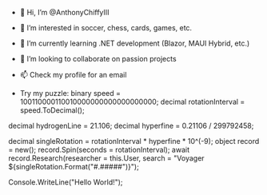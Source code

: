 - 👋 Hi, I’m @AnthonyChiffyIII
- 👀 I’m interested in soccer, chess, cards, games, etc.
- 🌱 I’m currently learning .NET development (Blazor, MAUI Hybrid, etc.)
- 💞️ I’m looking to collaborate on passion projects
- 📫 Check my profile for an email

- Try my puzzle:
binary speed = 100110000110010000000000000000000;
decimal rotationInterval = speed.ToDecimal();

decimal hydrogenLine = 21.106;
decimal hyperfine = 0.21106 / 299792458;

decimal singleRotation = rotationInterval * hyperfine * 10^(-9);
object record = new();
record.Spin(seconds = rotationInterval);
await record.Research(researcher = this.User, search = "Voyager ${singleRotation.Format("#.#####")}");

Console.WriteLine("Hello World!");
